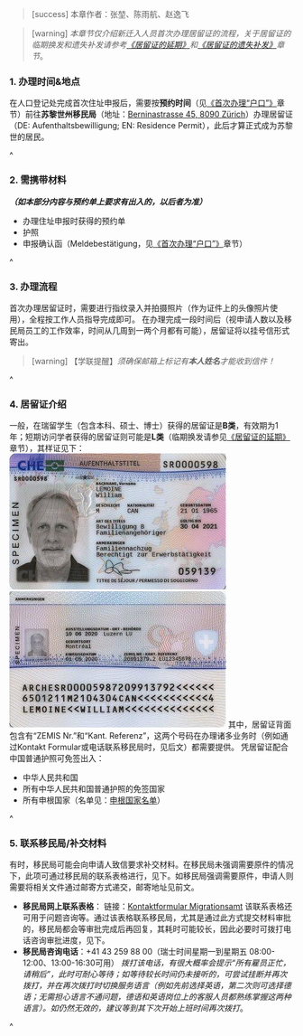 > [success] 本章作者：张堃、陈雨航、赵逸飞

> [warning] *本章节仅介绍新迁入人员首次办理居留证的流程，关于居留证的临期换发和遗失补发请参考[《居留证的延期》](<id_extension.md>)和[《居留证的遗失补发》](<id_loss.md>)章节*。

### **1. 办理时间&地点**
在人口登记处完成首次住址申报后，需要按**预约时间**（见[《首次办理“户口”》](<../register/first_register.md>)章节）前往**苏黎世州移民局**（地址：[Berninastrasse 45, 8090 Zürich](https://goo.gl/maps/CDzxUoomjsara83c7)）办理居留证（DE: Aufenthaltsbewilligung; EN: Residence Permit），此后才算正式成为苏黎世的居民。

^
### **2. 需携带材料**
***（如本部分内容与预约单上要求有出入的，以后者为准）***
- 办理住址申报时获得的预约单
- 护照
- 申报确认函（Meldebestätigung，见[《首次办理“户口”》](<../register/first_register.md>)章节）

^
### **3. 办理流程**
首次办理居留证时，需要进行指纹录入并拍摄照片（作为证件上的头像照片使用），全程按工作人员指导完成即可。
在办理完成一段时间后（视申请人数以及移民局员工的工作效率，时间从几周到一两个月都有可能），居留证将以挂号信形式寄出。
> [warning] 【学联提醒】*须确保邮箱上标记有**本人姓名**才能收到信件！*

^
### **4. 居留证介绍**
一般，在瑞留学生（包含本科、硕士、博士）获得的居留证是**B类**，有效期为1年；短期访问学者获得的居留证则可能是**L类**（临期换发请参见[《居留证的延期》](<id_extension.md>)章节），其样证见下：
![](../../.topwrite/assets/image_1682631028316.png)
![](../../.topwrite/assets/image_1682631039883.png)
其中，居留证背面包含有“ZEMIS Nr.”和“Kant. Referenz”，这两个号码在办理诸多业务时（例如通过Kontakt Formular或电话联系移民局时，见后文）都需要提供。
凭居留证配合中国普通护照可免签出入：
- 中华人民共和国
- 所有中华人民共和国普通护照的免签国家
- 所有申根国家（名单见：[申根国家名单](<https://www.schengenvisainfo.com/zh-hans/%E7%94%B3%E6%A0%B9%E7%AD%BE%E8%AF%81%E5%9B%BD%E5%AE%B6%E5%90%8D%E5%8D%95/>)）

^
### **5. 联系移民局/补交材料**

有时，移民局可能会向申请人致信要求补交材料。在移民局未强调需要原件的情况下，此项可通过移民局的联系表格进行，见下。如移民局强调需要原件，申请人则需要将相关文件通过邮寄方式递交，邮寄地址见前文。

* **移民局网上联系表格**：
  链接：[Kontaktformular Migrationsamt](https://www.zh.ch/de/migration-integration/kontaktformularmigrationsamt.html)
  该联系表格还可用于问题咨询等。通过该表格联系移民局，尤其是通过此方式提交材料审批的，移民局都会等审批完成后再回复，其耗时可能较长，因此必要时可拨打电话咨询审批进度，见下。
* **移民局咨询电话**：+41 43 259 88 00（瑞士时间星期一到星期五 08:00-12:00、13:00-16:30可用）
  *拨打该电话，有很大概率会提示“所有雇员正忙，请稍后”，此时可耐心等待；如等待较长时间仍未接听的，可尝试挂断并再次拨打，并在再次拨打时切换服务语言（例如先前选择英语，第二次则可选择德语；无需担心语言不通问题，德语和英语岗位上的客服人员都熟练掌握这两种语言）。如仍然无效的，建议等到其下次开始上班时间再次拨打*。

^
